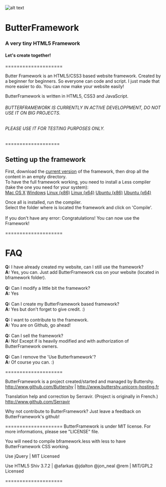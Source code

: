 ![alt text](http://image.noelshack.com/fichiers/2014/28/1405109768-bftest.png "ButterFramework")

# ButterFramework

### A very tiny HTML5 Framework

#### Let's create together!



====================

Butter Framework is an HTML5/CSS3 based website framework. Created by a beginner for beginners.
So everyone can code and script. I just made that more easier to do.
You can now make your website easily!

ButterFramework is written in HTML5, CSS3 and JavaScript.

###### BUTTERFRAMEWORK IS CURRENTLY IN ACTIVE DEVELOPPMENT, DO NOT USE IT ON BIG PROJECTS. 
###### PLEASE USE IT FOR TESTING PURPOSES ONLY.

===================
## Setting up the framework

First, download the [current version](https://github.com/Buttershy/ButterFramework/archive/master.zip) of the framework, then drop all the content in an empty directory.<br>
To have the full framework working, you need to install a Less compiler (take the one you need for your system):<br />[Mac OS X](http://incident57.com/less/files/Less.zip) [Windows](http://winless.org/downloads/WinLess-1.8.3.msi) [Linux (x86)](https://www.amazon.com/clouddrive/share?s=c4glyJwmQ3gin6Uz5kqeK0) [Linux (x64)](http://www.amazon.com/gp/drive/share/179-0051775-1073453?ie=UTF8&s=c4glyJwmQ3gin6Uz5kqeK0) [Ubuntu (x86)](https://www.amazon.com/clouddrive/share?s=uPyHYhj3QpMmXwrmIOjU_w) [Ubuntu (x64)](https://www.amazon.com/clouddrive/share?s=AJfhBKi8Rccqn6j-2R9ctU)

Once all is installed, run the compiler.<br>
Select the folder where is located the framework and click on 'Compile'.
<br /><br />
If you don't have any error: Congratulations! You can now use the Framework!



====================
# FAQ

<strong>Q:</strong> I have already created my website, can I still use the framework?
<br>
<strong>A:</strong> Yes, you can. Just add ButterFramework css on your website (located in bframework folder).
<br><br>
<strong>Q:</strong> Can I modify a little bit the framework?
<br>
<strong>A:</strong> Yes
<br><br>
<strong>Q:</strong> Can I create my ButterFramework based framework?
<br>
<strong>A:</strong> Yes but don't forget to give credit. :)
<br><br>
<strong>Q:</strong> I want to contribute to the framework.
<br>
<strong>A:</strong> You are on Github, go ahead! 
<br><br>
<strong>Q:</strong> Can I sell the framework?
<br>
<strong>A:</strong> No! Except if is heavily modified and with authorization of ButterFramework owners.
<br><br>
<strong>Q:</strong> Can I remove the 'Use Butterframework'?
<br>
<strong>A:</strong> Of course you can. :)
<br>

====================

ButterFramework is a project created/started and managed by Buttershy.<br />
http://www.github.com/Buttershy | http://www.buttershy.unicorn-hosting.fr

Translation help and correction by Serravir. (Project is originally in French.)<br />
http://www.github.com/Serravir

Why not contribute to ButterFramework? Just leave a feedback on ButterFramework's github!

====================
ButterFramework is under MIT license. For more informations, please see "LICENSE" file.

You will need to compile bframework.less with less to have ButterFramework CSS working.

Use jQuery | MIT Licensed

Use HTML5 Shiv 3.7.2 | @afarkas @jdalton @jon_neal @rem | MIT/GPL2 Licensed

====================
